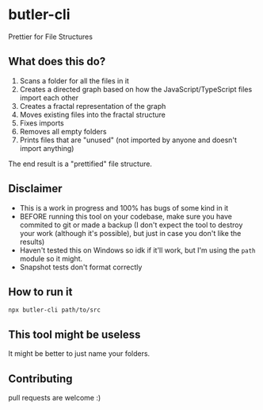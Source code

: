 # butler-cli

Prettier for File Structures

## What does this do?

1. Scans a folder for all the files in it
2. Creates a directed graph based on how the JavaScript/TypeScript files import each other
3. Creates a fractal representation of the graph
4. Moves existing files into the fractal structure
5. Fixes imports
6. Removes all empty folders
7. Prints files that are "unused" (not imported by anyone and doesn't import anything)

The end result is a "prettified" file structure.

## Disclaimer

- This is a work in progress and 100% has bugs of some kind in it
- BEFORE running this tool on your codebase, make sure you have commited to git or made a backup (I don't expect the tool to destroy your work (although it's possible), but just in case you don't like the results)
- Haven't tested this on Windows so idk if it'll work, but I'm using the `path` module so it might.
- Snapshot tests don't format correctly

## How to run it

```
npx butler-cli path/to/src
```

## This tool might be useless

It might be better to just name your folders.

## Contributing

pull requests are welcome :)
